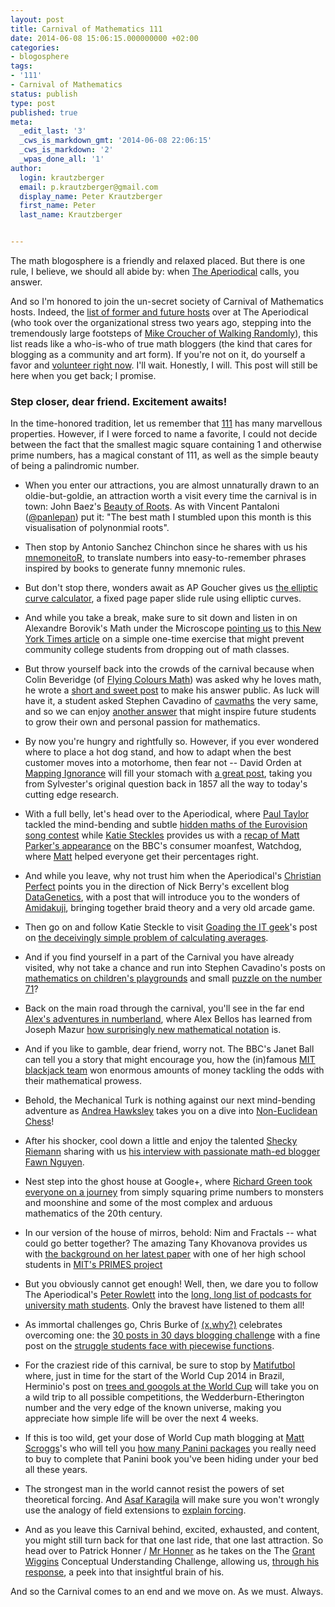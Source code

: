 ```yaml
---
layout: post
title: Carnival of Mathematics 111
date: 2014-06-08 15:06:15.000000000 +02:00
categories:
- blogosphere
tags:
- '111'
- Carnival of Mathematics
status: publish
type: post
published: true
meta:
  _edit_last: '3'
  _cws_is_markdown_gmt: '2014-06-08 22:06:15'
  _cws_is_markdown: '2'
  _wpas_done_all: '1'
author:
  login: krautzberger
  email: p.krautzberger@gmail.com
  display_name: Peter Krautzberger
  first_name: Peter
  last_name: Krautzberger


---
```


The math blogosphere is a friendly and relaxed placed. But there is one rule, I believe, we should all abide by: when [The Aperiodical](http://aperiodical.com) calls, you answer.

And so I'm honored to join the un-secret society of Carnival of Mathematics hosts. Indeed, the [list of former and future hosts](http://aperiodical.com/carnival-of-mathematics/) over at The Aperiodical (who took over the organizational stress two years ago, stepping into the tremendously large footsteps of [Mike Croucher of Walking Randomly](http://www.walkingrandomly.com/)), this list reads like a who-is-who of true math bloggers (the kind that cares for blogging as a community and art form). If you're not on it, do yourself a favor and [volunteer right now](katie@aperiodical.com). I'll wait. Honestly, I will. This post will still be here when you get back; I promise.

### Step closer, dear friend. Excitement awaits!

In the time-honored tradition, let us remember that [111](http://en.wikipedia.org/wiki/111_%28number%29) has many marvellous properties. However, if I were forced to name a favorite, I could not decide between the fact that the smallest magic square containing 1 and otherwise prime numbers, has a magical constant of 111, as well as the simple beauty of being a palindromic number.

*   When you enter our attractions, you are almost unnaturally drawn to an oldie-but-goldie, an attraction worth a visit every time the carnival is in town: John Baez's [Beauty of Roots](http://www.math.ucr.edu/home/baez/roots/). As with Vincent Pantaloni ([@panlepan](http://twitter.com/panlepan)) put it: "The best math I stumbled upon this month is this visualisation of polynonmial roots".

*   Then stop by Antonio Sanchez Chinchon since he shares with us his [mnemoneitoR](http://aschinchon.wordpress.com/2014/05/08/the-mnemoneitor/), to translate numbers into easy-to-remember phrases inspired by books to generate funny mnemonic rules.

*   But don't stop there, wonders await as AP Goucher gives us [the elliptic curve calculator](http://cp4space.wordpress.com/2012/08/29/elliptic-curve-calculator/), a fixed page paper slide rule using elliptic curves.

*   And while you take a break, make sure to sit down and listen in on Alexandre Borovik's Math under the Microscope [pointing us](http://micromath.wordpress.com/2014/05/16/growing-neural-connections/) to [this New York Times article](http://www.nytimes.com/2014/05/18/magazine/who-gets-to-graduate.html) on a simple one-time exercise that might prevent community college students from dropping out of math classes.

*   But throw yourself back into the crowds of the carnival because when Colin Beveridge (of [Flying Colours Math](http://www.flyingcoloursmaths.co.uk)) was asked why he loves math, he wrote a [short and sweet post](http://www.flyingcoloursmaths.co.uk/student-asks-love-maths-much/) to make his answer public. As luck will have it, a student asked Stephen Cavadino of [cavmaths](http://cavmaths.wordpress.com) the very same, and so we can enjoy [another answer](http://cavmaths.wordpress.com/2014/05/16/whats-so-good-about-maths/) that might inspire future students to grow their own and personal passion for mathematics.

*   By now you're hungry and rightfully so. However, if you ever wondered where to place a hot dog stand, and how to adapt when the best customer moves into a motorhome, then fear not -- David Orden at [Mapping Ignorance](http://mappingignorance.org/) will fill your stomach with [a great post](http://mappingignorance.org/2014/05/14/place-business-one-customers-keeps-moving/), taking you from Sylvester's original question back in 1857 all the way to today's cutting edge research.

*   With a full belly, let's head over to the Aperiodical, where [Paul Taylor](http://aperiodical.com/author/paul/) tackled the mind-bending and subtle [hidden maths of the Eurovision song contest](http://aperiodical.com/2014/05/the-hidden-maths-of-eurovision/) while [Katie Steckles](http://aperiodical.com/author/katie/) provides us with a [recap of Matt Parker's appearance](http://aperiodical.com/2014/05/matt-parker-talks-percentages/) on the BBC's consumer moanfest, Watchdog, where [Matt](https://twitter.com/standupmaths) helped everyone get their percentages right.

*   And while you leave, why not trust him when the Aperiodical's [Christian Perfect](http://checkmyworking.com/) points you in the direction of Nick Berry's excellent blog [DataGenetics](http://www.datagenetics.com), with a post that will introduce you to the wonders of [Amidakuji](http://www.datagenetics.com/blog/may42014/index.html), bringing together braid theory and a very old arcade game.

*   Then go on and follow Katie Steckle to visit [Goading the IT geek](http://goadingtheitgeek.blogspot.co.uk/)'s post on [the deceivingly simple problem of calculating averages](http://goadingtheitgeek.blogspot.co.uk/2014/05/blast-from-past.html).

*   And if you find yourself in a part of the Carnival you have already visited, why not take a chance and run into Stephen Cavadino's posts on [mathematics on children's playgrounds](http://cavmaths.wordpress.com/2014/05/04/the-maths-of-the-playground/) and small [puzzle on the number 71](http://cavmaths.wordpress.com/2014/05/25/833/)?

*   Back on the main road through the carnival, you'll see in the far end [Alex's adventures in numberland](http://www.theguardian.com/science/alexs-adventures-in-numberland/), where Alex Bellos has learned from Joseph Mazur [how surprisingly new mathematical notation](http://www.theguardian.com/science/alexs-adventures-in-numberland/2014/may/21/notation-history-mathematical-symbols-joseph-mazur) is.

*   And if you like to gamble, dear friend, worry not. The BBC's Janet Ball can tell you a story that might encourage you, how the (in)famous [MIT blackjack team](http://www.bbc.co.uk/news/magazine-27519748) won enormous amounts of money tackling the odds with their mathematical prowess.

*   Behold, the Mechanical Turk is nothing against our next mind-bending adventure as [Andrea Hawksley](http://blog.andreahawksley.com/) takes you on a dive into [Non-Euclidean Chess](http://blog.andreahawksley.com/non-euclidean-chess-part-2/)!

*   After his shocker, cool down a little and enjoy the talented [Shecky Riemann](http://mathtango.blogspot.com/) sharing with us [his interview with passionate math-ed blogger Fawn Nguyen](http://mathtango.blogspot.com/2014/05/fawn-nguyen-passion-personified.html).

*   Nest step into the ghost house at Google+, where [Richard Green took everyone on a journey](https://plus.google.com/app/basic/stream/z13ly3pi4x2ozv0dp22vejg4izrmdno34) from simply squaring prime numbers to monsters and moonshine and some of the most complex and arduous mathematics of the 20th century.

*   In our version of the house of mirros, behold: Nim and Fractals -- what could go better together? The amazing Tany Khovanova provides us with [the background on her latest paper](http://blog.tanyakhovanova.com/?p=496) with one of her high school students in [MIT's PRIMES project](http://web.mit.edu/primes/)

*   But you obviously cannot get enough! Well, then, we dare you to follow The Aperiodical's [Peter Rowlett](http://aperiodical.com/author/peter/) into the [long, long list of podcasts for university math students](http://aperiodical.com/2014/05/podcasts-for-a-university-maths-student/). Only the bravest have listened to them all!

*   As immortal challenges go, Chris Burke of [(x,why?)](http://mrburkemath.blogspot.com) celebrates overcoming one: the [30 posts in 30 days blogging challenge](http://mrburkemath.blogspot.de/2014/04/day-1-30-posts-in-30-days-thats-problem.html) with a fine post on the [struggle students face with piecewise functions](http://mrburkemath.blogspot.com/2014/05/day-30-of-30-you-want-piece-of-this.html).

*   For the craziest ride of this carnival, be sure to stop by [Matifutbol](http://mathsball.blogspot.com.es/) where, just in time for the start of the World Cup 2014 in Brazil, Herminio's post on [trees and googols at the World Cup](http://mathsball.blogspot.com.es/2014/06/mathematical-binary-trees-estructure.html) will take you on a wild trip to all possible competitions, the Wedderburn-Etherington number and the very edge of the known universe, making you appreciate how simple life will be over the next 4 weeks.

*   If this is too wild, get your dose of World Cup math blogging at [Matt Scroggs](http://legavrik.blogspot.co.uk/)'s who will tell you [how many Panini packages](http://legavrik.blogspot.co.uk/2014/05/world-cup-stickers.html) you really need to buy to complete that Panini book you've been hiding under your bed all these years.

*   The strongest man in the world cannot resist the powers of set theoretical forcing. And [Asaf Karagila]([http://boolesrings.org/asafk) will make sure you won't wrongly use the analogy of field extensions to [explain forcing]([http://boolesrings.org/asafk/2014/forcing-this-has-to-stop/).

*   And as you leave this Carnival behind, excited, exhausted, and content, you might still turn back for that one last ride, that one last attraction. So head over to Patrick Honner / [Mr Honner](http://mrhonner.com/) as he takes on the The [Grant Wiggins](http://grantwiggins.wordpress.com/2014/04/23/conceptual-understanding-in-mathematics/) Conceptual Understanding Challenge, allowing us, [through his response](http://mrhonner.com/archives/13620), a peek into that insightful brain of his.

And so the Carnival comes to an end and we move on. As we must. Always.